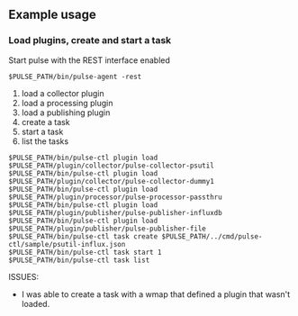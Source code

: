 Example usage
-------------

### Load plugins, create and start a task

Start pulse with the REST interface enabled

```$PULSE_PATH/bin/pulse-agent -rest```

1. load a collector plugin
2. load a processing plugin
3. load a publishing plugin
4. create a task
5. start a task
6. list the tasks

```
$PULSE_PATH/bin/pulse-ctl plugin load  $PULSE_PATH/plugin/collector/pulse-collector-psutil
$PULSE_PATH/bin/pulse-ctl plugin load  $PULSE_PATH/plugin/collector/pulse-collector-dummy1
$PULSE_PATH/bin/pulse-ctl plugin load  $PULSE_PATH/plugin/processor/pulse-processor-passthru
$PULSE_PATH/bin/pulse-ctl plugin load  $PULSE_PATH/plugin/publisher/pulse-publisher-influxdb
$PULSE_PATH/bin/pulse-ctl plugin load  $PULSE_PATH/plugin/publisher/pulse-publisher-file
$PULSE_PATH/bin/pulse-ctl task create $PULSE_PATH/../cmd/pulse-ctl/sample/psutil-influx.json
$PULSE_PATH/bin/pulse-ctl task start 1
$PULSE_PATH/bin/pulse-ctl task list
```

ISSUES:
- I was able to create a task with a wmap that defined a plugin that wasn't loaded.  